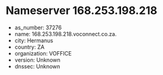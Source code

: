 # Nameserver 168.253.198.218

* as_number: 37276
* name: 168.253.198.218.voconnect.co.za.
* city: Hermanus
* country: ZA
* organization: VOFFICE
* version: Unknown
* dnssec: Unknown
